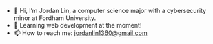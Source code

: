 - 👋 Hi, I’m Jordan Lin, a computer science major with a cybersecurity minor at Fordham University. 
- 🌱 Learning web development at the moment! 
- 📫 How to reach me: jordanlin1360@gmail.com

<!---
ItsJor/ItsJor is a ✨ special ✨ repository because its `README.md` (this file) appears on your GitHub profile.
You can click the Preview link to take a look at your changes.
--->
